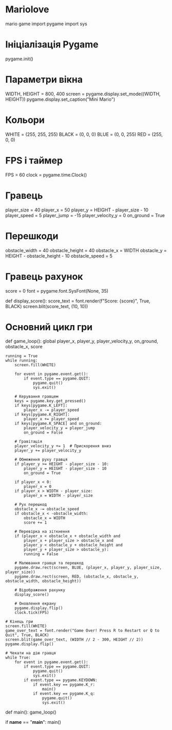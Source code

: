 # Mariolove
mario game
import pygame
import sys

# Ініціалізація Pygame
pygame.init()

# Параметри вікна
WIDTH, HEIGHT = 800, 400
screen = pygame.display.set_mode((WIDTH, HEIGHT))
pygame.display.set_caption("Mini Mario")

# Кольори
WHITE = (255, 255, 255)
BLACK = (0, 0, 0)
BLUE = (0, 0, 255)
RED = (255, 0, 0)

# FPS і таймер
FPS = 60
clock = pygame.time.Clock()

# Гравець
player_size = 40
player_x = 50
player_y = HEIGHT - player_size - 10
player_speed = 5
player_jump = -15
player_velocity_y = 0
on_ground = True

# Перешкоди
obstacle_width = 40
obstacle_height = 40
obstacle_x = WIDTH
obstacle_y = HEIGHT - obstacle_height - 10
obstacle_speed = 5

# Гравець рахунок
score = 0
font = pygame.font.SysFont(None, 35)

def display_score():
    score_text = font.render(f"Score: {score}", True, BLACK)
    screen.blit(score_text, (10, 10))

# Основний цикл гри
def game_loop():
    global player_x, player_y, player_velocity_y, on_ground, obstacle_x, score

    running = True
    while running:
        screen.fill(WHITE)

        for event in pygame.event.get():
            if event.type == pygame.QUIT:
                pygame.quit()
                sys.exit()

        # Керування гравцем
        keys = pygame.key.get_pressed()
        if keys[pygame.K_LEFT]:
            player_x -= player_speed
        if keys[pygame.K_RIGHT]:
            player_x += player_speed
        if keys[pygame.K_SPACE] and on_ground:
            player_velocity_y = player_jump
            on_ground = False

        # Гравітація
        player_velocity_y += 1  # Прискорення вниз
        player_y += player_velocity_y

        # Обмеження руху гравця
        if player_y >= HEIGHT - player_size - 10:
            player_y = HEIGHT - player_size - 10
            on_ground = True

        if player_x < 0:
            player_x = 0
        if player_x > WIDTH - player_size:
            player_x = WIDTH - player_size

        # Рух перешкод
        obstacle_x -= obstacle_speed
        if obstacle_x < -obstacle_width:
            obstacle_x = WIDTH
            score += 1

        # Перевірка на зіткнення
        if (player_x < obstacle_x + obstacle_width and
            player_x + player_size > obstacle_x and
            player_y < obstacle_y + obstacle_height and
            player_y + player_size > obstacle_y):
            running = False

        # Малювання гравця та перешкод
        pygame.draw.rect(screen, BLUE, (player_x, player_y, player_size, player_size))
        pygame.draw.rect(screen, RED, (obstacle_x, obstacle_y, obstacle_width, obstacle_height))

        # Відображення рахунку
        display_score()

        # Оновлення екрану
        pygame.display.flip()
        clock.tick(FPS)

    # Кінець гри
    screen.fill(WHITE)
    game_over_text = font.render("Game Over! Press R to Restart or Q to Quit", True, BLACK)
    screen.blit(game_over_text, (WIDTH // 2 - 300, HEIGHT // 2))
    pygame.display.flip()

    # Чекати на дію гравця
    while True:
        for event in pygame.event.get():
            if event.type == pygame.QUIT:
                pygame.quit()
                sys.exit()
            if event.type == pygame.KEYDOWN:
                if event.key == pygame.K_r:
                    main()
                if event.key == pygame.K_q:
                    pygame.quit()
                    sys.exit()

def main():
    game_loop()

if __name__ == "__main__":
    main()
